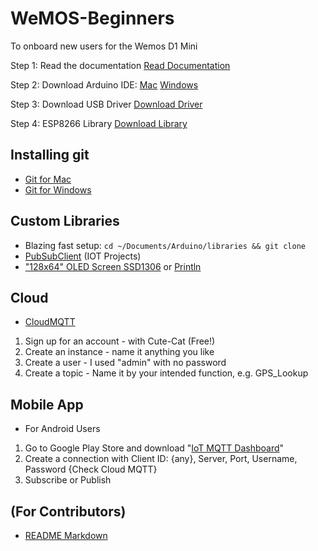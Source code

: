 # WeMOS-Beginners
To onboard new users for the Wemos D1 Mini

Step 1: Read the documentation
[Read Documentation](https://wiki.wemos.cc/products:d1:d1_mini_pro)

Step 2: Download Arduino IDE:
[Mac](https://www.arduino.cc/en/Guide/MacOSX)
[Windows](https://www.arduino.cc/en/Guide/Windows)

Step 3: Download USB Driver
[Download Driver](https://www.silabs.com/products/development-tools/software/usb-to-uart-bridge-vcp-drivers)

Step 4: ESP8266 Library
[Download Library](https://github.com/esp8266/Arduino)

## Installing git
* [Git for Mac](https://github.com/blog/1510-installing-git-from-github-for-mac)
* [Git for Windows](https://git-scm.com/download/win)

## Custom Libraries
* Blazing fast setup: `cd ~/Documents/Arduino/libraries && git clone`
* [PubSubClient](https://github.com/knolleary/pubsubclient) (IOT Projects)
* ["128x64" OLED Screen SSD1306](https://github.com/squix78/esp8266-oled-ssd1306) or [Println](https://github.com/stevenvo/arduino-libraries)

## Cloud
* [CloudMQTT](https://customer.cloudmqtt.com/login)
1. Sign up for an account - with Cute-Cat (Free!)
2. Create an instance - name it anything you like
3. Create a user - I used "admin" with no password
4. Create a topic - Name it by your intended function, e.g. GPS_Lookup

## Mobile App
* For Android Users
1. Go to Google Play Store and download "[IoT MQTT Dashboard](https://play.google.com/store/apps/details?id=com.thn.iotmqttdashboard&hl=en)"
2. Create a connection with Client ID: {any}, Server, Port, Username, Password {Check Cloud MQTT}
3. Subscribe or Publish

## (For Contributors)
* [README Markdown](https://github.com/adam-p/markdown-here/wiki/Markdown-Cheatsheet)
